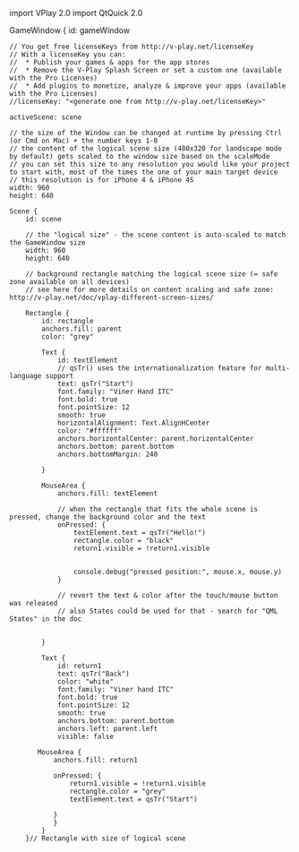 import VPlay 2.0
import QtQuick 2.0

GameWindow {
    id: gameWindow

    // You get free licenseKeys from http://v-play.net/licenseKey
    // With a licenseKey you can:
    //  * Publish your games & apps for the app stores
    //  * Remove the V-Play Splash Screen or set a custom one (available with the Pro Licenses)
    //  * Add plugins to monetize, analyze & improve your apps (available with the Pro Licenses)
    //licenseKey: "<generate one from http://v-play.net/licenseKey>"

    activeScene: scene

    // the size of the Window can be changed at runtime by pressing Ctrl (or Cmd on Mac) + the number keys 1-8
    // the content of the logical scene size (480x320 for landscape mode by default) gets scaled to the window size based on the scaleMode
    // you can set this size to any resolution you would like your project to start with, most of the times the one of your main target device
    // this resolution is for iPhone 4 & iPhone 4S
    width: 960
    height: 640

    Scene {
        id: scene

        // the "logical size" - the scene content is auto-scaled to match the GameWindow size
        width: 960
        height: 640

        // background rectangle matching the logical scene size (= safe zone available on all devices)
        // see here for more details on content scaling and safe zone: http://v-play.net/doc/vplay-different-screen-sizes/

        Rectangle {
            id: rectangle
            anchors.fill: parent
            color: "grey"

            Text {
                id: textElement
                // qsTr() uses the internationalization feature for multi-language support
                text: qsTr("Start")
                font.family: "Viner Hand ITC"
                font.bold: true
                font.pointSize: 12
                smooth: true
                horizontalAlignment: Text.AlignHCenter
                color: "#ffffff"
                anchors.horizontalCenter: parent.horizontalCenter
                anchors.bottom: parent.bottom
                anchors.bottomMargin: 240

            }

            MouseArea {
                anchors.fill: textElement

                // when the rectangle that fits the whole scene is pressed, change the background color and the text
                onPressed: {
                    textElement.text = qsTr("Hello!")
                    rectangle.color = "black"
                    return1.visible = !return1.visible


                    console.debug("pressed position:", mouse.x, mouse.y)
                }

                // revert the text & color after the touch/mouse button was released
                // also States could be used for that - search for "QML States" in the doc


            }

            Text {
                id: return1
                text: qsTr("Back")
                color: "white"
                font.family: "Viner hand ITC"
                font.bold: true
                font.pointSize: 12
                smooth: true
                anchors.bottom: parent.bottom
                anchors.left: parent.left
                visible: false
                
           MouseArea {
               anchors.fill: return1

               onPressed: {
                   return1.visible = !return1.visible
                   rectangle.color = "grey"
                   textElement.text = qsTr("Start")

               }
               }
            }
        }// Rectangle with size of logical scene
